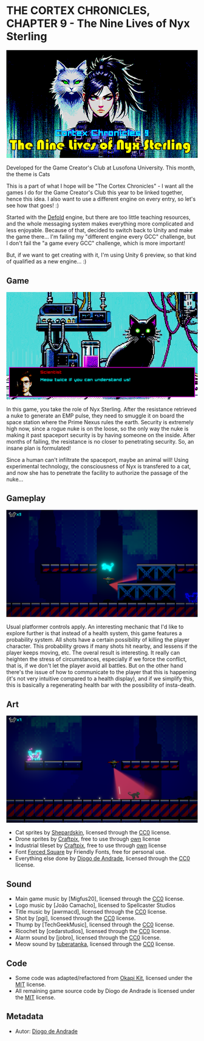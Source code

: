 # THE CORTEX CHRONICLES, CHAPTER 9 - The Nine Lives of Nyx Sterling

![GameScreenshot](Assets/Sprites/UI/title.png)

Developed for the Game Creator's Club at Lusofona University.
This month, the theme is Cats

This is a part of what I hope will be "The Cortex Chronicles" - I want all the games I do for the Game Creator's Club this year to be linked together, hence this idea.
I also want to use a different engine on every entry, so let's see how that goes! :)

Started with the [Defold](https://defold.com/) engine, but there are too little teaching resources, and the whole messaging system makes everything more complicated and less enjoyable.
Because of that, decided to switch back to Unity and make the game there... I'm failing my "different engine every GCC" challenge, but I don't fail the "a game every GCC" challenge, which is more important! 

But, if we want to get creating with it, I'm using Unity 6 preview, so that kind of qualified as a new engine... :)

## Game

![GameScreenshot02](screenshots/screen01.png)

In this game, you take the role of Nyx Sterling.
After the resistance retrieved a nuke to generate an EMP pulse, they need to smuggle it on board the space station where the Prime Nexus rules the earth.
Security is extremely high now, since a rogue nuke is on the loose, so the only way the nuke is making it past spaceport security is by having someone on the inside. After months of failing, the resistance is no closer to penetrating security. So, an insane plan is formulated!

Since a human can't infiltrate the spaceport, maybe an animal will! Using experimental technology, the consciousness of Nyx is transfered to a cat, and now she has to penetrate the facility to authorize the passage of the nuke...

## Gameplay 

![GameScreenshot02](screenshots/screen02.png)

Usual platformer controls apply. An interesting mechanic that I'd like to explore further is that instead of a health system, this game features a probability system. All shots have a certain possibility of killing the player character. This probability grows if many shots hit nearby, and lessens if the player keeps moving, etc.
The overal result is interesting. It really can heighten the stress of circumstances, especially if we force the conflict, that is, if we don't let the player avoid all battles. 
But on the other hand there's the issue of how to communicate to the player that this is happening (it's not very intuitive compared to a health display), and if we simplify this, this is basically a regenerating health bar with the possibility of insta-death.

## Art

![GameScreenshot02](screenshots/screen03.png)

- Cat sprites by [Shepardskin](https://opengameart.org/users/shepardskin), licensed through the [CC0] license.
- Drone sprites by [Craftpix], free to use through [own](https://craftpix.net/file-licenses/) license
- Industrial tileset by [Craftpix], free to use through [own](https://craftpix.net/file-licenses/) license
- Font [Forced Square] by Friendly Fonts, free for personal use.
- Everything else done by [Diogo de Andrade], licensed through the [CC0] license.

## Sound

- Main game music by [Migfus20], licensed through the [CC0] license.
- Logo music by [João Camacho], licensed to Spellcaster Studios
- Title music by [awrmacd], licensed through the [CC0] license.
- Shot by [pgi], licensed through the [CC0] license.
- Thump by [TechGeekMusic], licensed through the [CC0] license.
- Ricochet by [cedarstudios], licensed through the [CC0] license.
- Alarm sound by [jobro], licensed through the [CC0] license.
- Meow sound by [tuberatanka](https://freesound.org/people/tuberatanka/), licensed through the [CC0] license.

## Code

- Some code was adapted/refactored from [Okapi Kit], licensed under the [MIT] license.
- All remaining game source code by Diogo de Andrade is licensed under the [MIT] license.

## Metadata

- Autor: [Diogo de Andrade]

[Diogo de Andrade]:https://github.com/DiogoDeAndrade
[CC0]:https://creativecommons.org/publicdomain/zero/1.0/
[CC-BY 3.0]:https://creativecommons.org/licenses/by/3.0/
[CC-BY-SA 4.0]:http://creativecommons.org/licenses/by-sa/4.0/
[MIT]:LICENSE
[Craftpix]:https://craftpix.net
[Okapi Kit]:https://github.com/VideojogosLusofona/OkapiKit
[Forced Square]:https://www.dafont.com/pt/forced-square.font